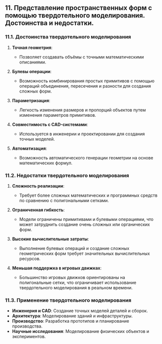 ## 11. Представление пространственных форм с помощью твердотельного моделирования. Достоинства и недостатки.

### 11.1. Достоинства твердотельного моделирования

1. **Точная геометрия**:
    - Позволяет создавать объёмы с точными математическими описаниями.

2. **Булевы операции**:
    - Возможность комбинирования простых примитивов с помощью операций объединения, пересечения и разности для создания сложных форм.

3. **Параметризация**:
    - Легкость изменения размеров и пропорций объектов путем изменения параметров примитивов.

4. **Совместимость с CAD-системами**:
    - Используется в инженерии и проектировании для создания точных моделей.

5. **Автоматизация**:
    - Возможность автоматического генерации геометрии на основе математических формул.

### 11.2. Недостатки твердотельного моделирования

1. **Сложность реализации**:
    - Требует более сложных математических и программных средств по сравнению с полигональными сетками.

2. **Ограниченная гибкость**:
    - Модели ограничены примитивами и булевыми операциями, что может затруднить создание очень сложных или органических форм.

3. **Высокие вычислительные затраты**:
    - Выполнение булевых операций и создание сложных геометрических форм требует значительных вычислительных ресурсов.

4. **Меньшая поддержка в игровых движках**:
    - Большинство игровых движков ориентированы на полигональные сетки, что ограничивает использование твердотельного моделирования в реальном времени.

### 11.3. Применение твердотельного моделирования

- **Инженерия и CAD**: Создание точных моделей деталей и сборок.
- **Архитектура**: Моделирование зданий и инфраструктуры.
- **Производство**: Разработка прототипов и планирование производства.
- **Научные исследования**: Моделирование физических объектов и экспериментов.